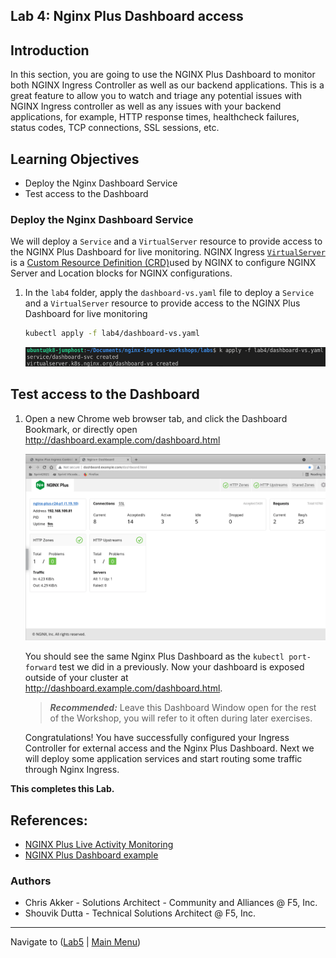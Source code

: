 ## Lab 4: Nginx Plus Dashboard access

## Introduction

In this section, you are going to use the NGINX Plus Dashboard to monitor both NGINX Ingress Controller as well as our backend applications. This is a great feature to allow you to watch and triage any potential issues with NGINX Ingress controller as well as any issues with your backend applications, for example, HTTP response times, healthcheck failures, status codes, TCP connections, SSL sessions, etc.

## Learning Objectives

- Deploy the Nginx Dashboard Service
- Test access to the Dashboard

### Deploy the Nginx Dashboard Service

We will deploy a `Service` and a `VirtualServer` resource to provide access to the NGINX Plus Dashboard for live monitoring.  NGINX Ingress [`VirtualServer`](https://docs.nginx.com/nginx-ingress-controller/configuration/virtualserver-and-virtualserverroute-resources/) is a [Custom Resource Definition (CRD)](https://kubernetes.io/docs/concepts/extend-kubernetes/api-extension/custom-resources/)used by NGINX to configure NGINX Server and Location blocks for NGINX configurations.


1. In the `lab4` folder, apply the `dashboard-vs.yaml` file to deploy a `Service` and a `VirtualServer` resource to provide access to the NGINX Plus Dashboard for live monitoring

    ```bash
    kubectl apply -f lab4/dashboard-vs.yaml
    ```
    ![Nginx Plus Dashboard](media/lab4_apply_dashboard.png)

## Test access to the Dashboard

1. Open a new Chrome web browser tab, and click the Dashboard Bookmark, or directly open http://dashboard.example.com/dashboard.html

    ![Dashboard](media/lab4_dashboard.png)

    You should see the same Nginx Plus Dashboard as the `kubectl port-forward` test we did in a previously. Now your dashboard is exposed outside of your cluster at http://dashboard.example.com/dashboard.html.  

    > **_Recommended:_** Leave this Dashboard Window open for the rest of the Workshop, you will refer to it often during later exercises.

    Congratulations! You have successfully configured your Ingress Controller for external access and the Nginx Plus Dashboard.  Next we will deploy some application services and start routing some traffic through Nginx Ingress.

**This completes this Lab.**

## References:

- [NGINX Plus Live Activity
  Monitoring](https://docs.nginx.com/nginx/admin-guide/monitoring/live-activity-monitoring)
- [NGINX Plus Dashboard example](http://demo.nginx.com)

### Authors
- Chris Akker - Solutions Architect - Community and Alliances @ F5, Inc.
- Shouvik Dutta - Technical Solutions Architect @ F5, Inc.

-------------

Navigate to ([Lab5](../lab5/readme.md) | [Main Menu](../LabGuide.md))

